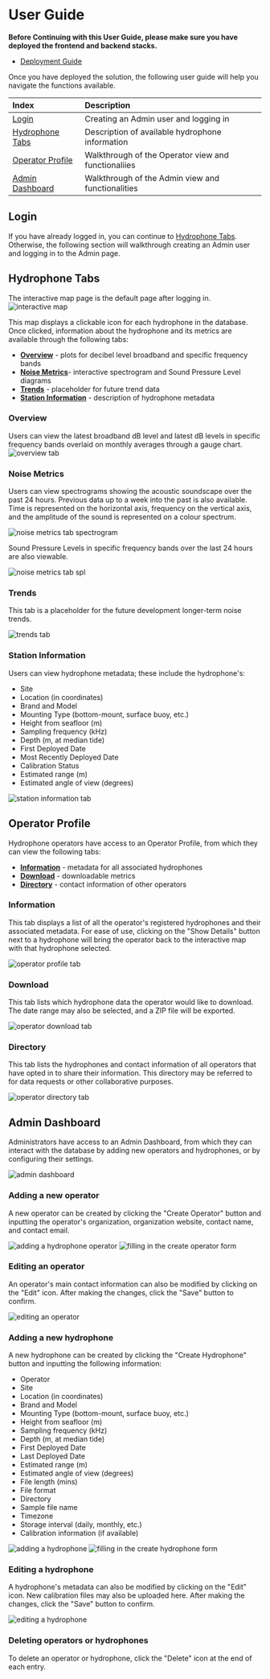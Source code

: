 # User Guide

**Before Continuing with this User Guide, please make sure you have deployed the frontend and backend stacks.**

- [Deployment Guide](./DeploymentGuide.md)

Once you have deployed the solution, the following user guide will help you navigate the functions available.

| Index                                 | Description                                         |
| :------------------------------------ | :-------------------------------------------------- |
| [Login](#login)                       | Creating an Admin user and logging in               |
| [Hydrophone Tabs](#hydrophone-tabs)   | Description of available hydrophone information     |
| [Operator Profile](#operator-profile) | Walkthrough of the Operator view and functionaliies |
| [Admin Dashboard](#admin-dashboard)   | Walkthrough of the Admin view and functionalities   |

## Login

If you have already logged in, you can continue to [Hydrophone Tabs](#hydrophone-tabs). Otherwise, the following section will walkthrough creating an Admin user and logging in to the Admin page.

## Hydrophone Tabs

The interactive map page is the default page after logging in.
![interactive map](images/userGuide/interactive_map.png)

This map displays a clickable icon for each hydrophone in the database. Once clicked, information about the hydrophone and its metrics are available through the following tabs:

- [**Overview**](#overview) - plots for decibel level broadband and specific frequency bands
- [**Noise Metrics**](#noise-metrics)- interactive spectrogram and Sound Pressure Level diagrams
- [**Trends**](#trends) - placeholder for future trend data
- [**Station Information**](#station-information) - description of hydrophone metadata

### Overview

Users can view the latest broadband dB level and latest dB levels in specific frequency bands overlaid on monthly averages through a gauge chart.
![overview tab](images/userGuide/overview_tab.png)

### Noise Metrics

Users can view spectrograms showing the acoustic soundscape over the past 24 hours. Previous data up to a week into the past is also available. Time is represented on the horizontal axis, frequency on the vertical axis, and the amplitude of the sound is represented on a colour spectrum.

![noise metrics tab spectrogram](images/userGuide/noise_metrics_tab_spectrogram.png)

Sound Pressure Levels in specific frequency bands over the last 24 hours are also viewable.

![noise metrics tab spl](images/userGuide/noise_metrics_tab_spl.png)

### Trends

This tab is a placeholder for the future development longer-term noise trends.

![trends tab](images/userGuide/trends_tab.png)

### Station Information

Users can view hydrophone metadata; these include the hydrophone's:

- Site
- Location (in coordinates)
- Brand and Model
- Mounting Type (bottom-mount, surface buoy, etc.)
- Height from seafloor (m)
- Sampling frequency (kHz)
- Depth (m, at median tide)
- First Deployed Date
- Most Recently Deployed Date
- Calibration Status
- Estimated range (m)
- Estimated angle of view (degrees)

![station information tab](images/userGuide/station_information_tab.png)

## Operator Profile

Hydrophone operators have access to an Operator Profile, from which they can view the following tabs:

- [**Information**](#information) - metadata for all associated hydrophones
- [**Download**](#download) - downloadable metrics
- [**Directory**](#directory) - contact information of other operators

### Information

This tab displays a list of all the operator's registered hydrophones and their associated metadata. For ease of use, clicking on the "Show Details" button next to a hydrophone will bring the operator back to the interactive map with that hydrophone selected.

![operator profile tab](images/userGuide/operator_profile_information.png)

### Download

This tab lists which hydrophone data the operator would like to download. The date range may also be selected, and a ZIP file will be exported.

![operator download tab](images/userGuide/operator_profile_download.png)

### Directory

This tab lists the hydrophones and contact information of all operators that have opted in to share their information. This directory may be referred to for data requests or other collaborative purposes.

![operator directory tab](images/userGuide/operator_profile_directory.png)

## Admin Dashboard

Administrators have access to an Admin Dashboard, from which they can interact with the database by adding new operators and hydrophones, or by configuring their settings.

![admin dashboard](images/userGuide/admin_dashboard.png)

### Adding a new operator

A new operator can be created by clicking the "Create Operator" button and inputting the operator's organization, organization website, contact name, and contact email.

![adding a hydrophone operator](images/userGuide/admin_dashboard_add_operator.png)
![filling in the create operator form](images/userGuide/admin_dashboard_add_operator_form.png)

### Editing an operator

An operator's main contact information can also be modified by clicking on the "Edit" icon. After making the changes, click the "Save" button to confirm.

![editing an operator](images/userGuide/admin_dashboard_edit_operator.png)

### Adding a new hydrophone

A new hydrophone can be created by clicking the "Create Hydrophone" button and inputting the following information:

- Operator
- Site
- Location (in coordinates)
- Brand and Model
- Mounting Type (bottom-mount, surface buoy, etc.)
- Height from seafloor (m)
- Sampling frequency (kHz)
- Depth (m, at median tide)
- First Deployed Date
- Last Deployed Date
- Estimated range (m)
- Estimated angle of view (degrees)
- File length (mins)
- File format
- Directory
- Sample file name
- Timezone
- Storage interval (daily, monthly, etc.)
- Calibration information (if available)

![adding a hydrophone](images/userGuide/admin_dashboard_add_hydrophone.png)
![filling in the create hydrophone form](images/userGuide/admin_dashboard_add_hydrophone_form.png)

### Editing a hydrophone

A hydrophone's metadata can also be modified by clicking on the "Edit" icon. New calibration files may also be uploaded here. After making the changes, click the "Save" button to confirm.

![editing a hydrophone](images/userGuide/admin_dashboard_edit_hydrophone.png)

### Deleting operators or hydrophones

To delete an operator or hydrophone, click the "Delete" icon at the end of each entry.
